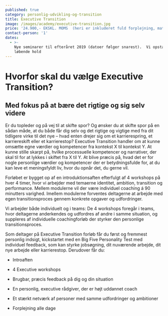 ```yaml
---
published: true
category: personlig-udvikling-og-transition
title: Executive Transition
image: /images/academy/executive-transition.jpg
price: '24.900,- EKSKL. MOMS  (heri er inkluderet fuld forplejning, materialer)  '
contact-person: '1'
dates:
  - >-
    Nye seminarer til efteråret 2019 (datoer følger snarest).  Vi opstarter også
    løbende hold
---
```



# Hvorfor skal du vælge Executive Transition?
## Med fokus på at bære det rigtige og sig selv videre

Er du topleder og på vej til at skifte spor? Og ønsker du at skifte spor på en sådan måde, at du både får dig selv og det rigtige og vigtige med fra dit tidligere virke til det nye – hvad enten drejer sig om et karrierespring, et karriereskift eller et karrierestop? Executive Transition handler om at kunne omsætte egne værdier og kompetencer fra kontekst X til kontekst Y. At kunne stille skarpt på, hvilke processuelle kompetencer og narrativer, der skal til for at lykkes i skiftet fra X til Y. At blive præcis på, hvad det er for nogle personlige værdier og kompetencer der er betydningsfulde for, at du kan leve et meningsfyldt liv, hvor du opnår det, du gerne vil. 

Forløbet er bygget op af en introduktionsaften efterfulgt af 4 workshops på hver 4 timer, hvor vi arbejder med  temaerne identitet, ambition, transition og performance. Mellem modulerne vil der være individuel coaching á 90 minutters varighed. Imellem modulerne forventes deltagerne at arbejde med egen transitionsproces gennem konkrete opgaver og udfordringer. 

Vi arbejder både individuelt og i teams: De 4 workshops foregår i teams, hvor deltagerne anderkendes og udfordres af andre i samme situation, og suppleres af individuelle coachingforløb der styrker den personlige transitionsproces.  


Som deltager på Executive Transition forløb får du først og fremmest personlig indsigt, kickstartet med en Big Five Personality Test med individuel feedback, som kan styrke jobsøgning, dit nuværende arbejde, dit nye arbejde eller karrierestop. Derudover får du: 

- Introaften 

- 4 Executive workshops  

- Brugbar, præcis feedback på dig og din situation 

- En personlig, executive rådgiver, der er højt uddannet coach  

- Et stærkt netværk af personer med samme udfordringer og ambitioner 

- Forplejning alle dage
